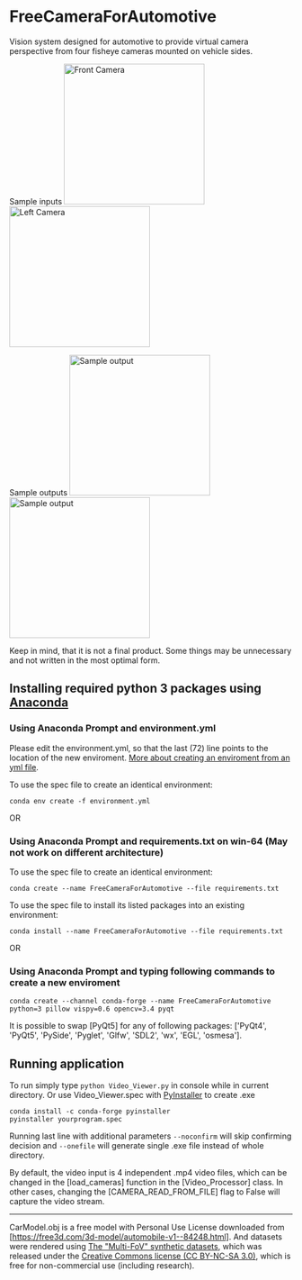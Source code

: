 # FreeCameraForAutomotive
Vision system designed for automotive to provide virtual camera perspective from four fisheye cameras mounted on vehicle sides.

Sample inputs
<img src="https://user-images.githubusercontent.com/38365841/184258857-01eda3ab-206f-418d-b058-8f0fc452f631.jpg" alt="Front Camera" width="250"/>
<img src="https://user-images.githubusercontent.com/38365841/184258869-28e071ee-2d0f-4426-a6bf-dc8d33d7ca67.jpg" alt="Left Camera" width="250"/>

Sample outputs
<img src="https://user-images.githubusercontent.com/38365841/184258900-a158af23-0e62-4f73-8f17-119daba91ab9.JPG" alt="Sample output" width="250"/>
<img src="https://user-images.githubusercontent.com/38365841/184258905-389a03f2-0ac7-4e01-a120-6192b8c50992.PNG" alt="Sample output" width="250"/>

Keep in mind, that it is not a final product. Some things may be unnecessary and not written in the most optimal form.

## Installing required python 3 packages using [Anaconda](https://www.anaconda.com/products/individual)

### Using Anaconda Prompt and environment.yml

Please edit the environment.yml, so that the last (72) line points to the location of the new enviroment. [More about creating an enviroment from an yml file](https://docs.conda.io/projects/conda/en/latest/user-guide/tasks/manage-environments.html#creating-an-environment-from-an-environment-yml-file).

To use the spec file to create an identical environment:
```shell
conda env create -f environment.yml
```

OR

### Using Anaconda Prompt and requirements.txt on win-64 (May not work on different architecture)

To use the spec file to create an identical environment:
```shell
conda create --name FreeCameraForAutomotive --file requirements.txt
```

To use the spec file to install its listed packages into an existing environment:
```shell
conda install --name FreeCameraForAutomotive --file requirements.txt
```

OR


### Using Anaconda Prompt and typing following commands to create a new enviroment

```shell
conda create --channel conda-forge --name FreeCameraForAutomotive python=3 pillow vispy=0.6 opencv=3.4 pyqt
```
It is possible to swap [PyQt5] for any of following packages: ['PyQt4', 'PyQt5', 'PySide', 'Pyglet', 'Glfw', 'SDL2', 'wx', 'EGL', 'osmesa'].

## Running application
To run simply type `python Video_Viewer.py` in console while in current directory.
Or use Video_Viewer.spec with [PyInstaller]() to create .exe
```shell
conda install -c conda-forge pyinstaller
pyinstaller yourprogram.spec
```
Running last line with additional parameters `--noconfirm` will skip confirming decision and `--onefile` will generate single .exe file instead of whole directory.

By default, the video input is 4 independent .mp4 video files, which can be changed in the [load_cameras] function in the [Video_Processor] class. In other cases, changing the [CAMERA_READ_FROM_FILE] flag to False will capture the video stream.

---
CarModel.obj is a free model with Personal Use License downloaded from [https://free3d.com/3d-model/automobile-v1--84248.html].
And datasets were rendered using [The "Multi-FoV" synthetic datasets](http://rpg.ifi.uzh.ch/fov.html), which was released under the [Creative Commons license (CC BY-NC-SA 3.0)](http://creativecommons.org/licenses/by-nc-sa/3.0/), which is free for non-commercial use (including research).
